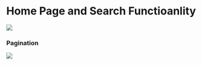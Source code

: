 <h1>Home Page and Search Functioanlity</h1>
<img src='https://github.com/Sahil9214/Meta-Social/assets/106021674/12049d1e-7ced-4d43-bf77-da9c630e4de2'/>
<h3>Pagination </h3>
<img src='https://github.com/Sahil9214/Meta-Social/assets/106021674/df2f6aeb-5264-472f-8f7b-b4233a776fb9' />
